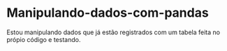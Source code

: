 # Manipulando-dados-com-pandas
Estou manipulando dados que já estão registrados com um tabela feita no própio código e testando. 
